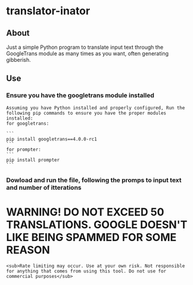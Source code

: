 # translator-inator
## About
Just a simple Python program to translate input text through the GoogleTrans module as many times as you want, often generating gibberish.

## Use
### Ensure you have the googletrans module installed
    Assuming you have Python installed and properly configured, Run the following pip commands to ensure you have the proper modules installed:
    for googletrans:

    ```
    pip install googletrans==4.0.0-rc1
    ```
    for prompter:
    ```
    pip install prompter
    ```

### Dowload and run the file, following the promps to input text and number of itterations



# WARNING! DO NOT EXCEED 50 TRANSLATIONS. GOOGLE DOESN'T LIKE BEING SPAMMED FOR SOME REASON

    <sub>Rate limiting may occur. Use at your own risk. Not responsible for anything that comes from using this tool. Do not use for commercial purposes</sub>